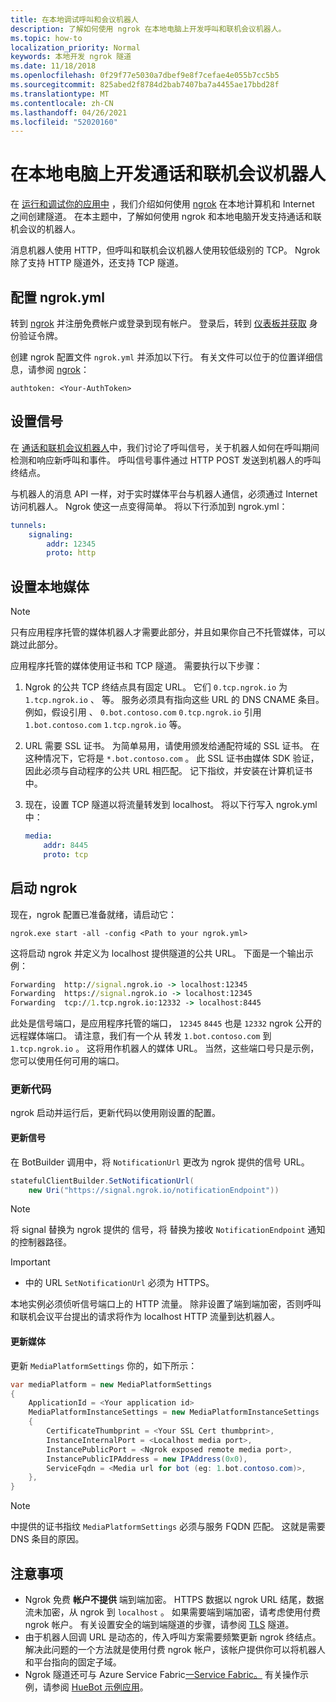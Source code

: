 ```yaml
---
title: 在本地调试呼叫和会议机器人
description: 了解如何使用 ngrok 在本地电脑上开发呼叫和联机会议机器人。
ms.topic: how-to
localization_priority: Normal
keywords: 本地开发 ngrok 隧道
ms.date: 11/18/2018
ms.openlocfilehash: 0f29f77e5030a7dbef9e8f7cefae4e055b7cc5b5
ms.sourcegitcommit: 825abed2f8784d2bab7407ba7a4455ae17bbd28f
ms.translationtype: MT
ms.contentlocale: zh-CN
ms.lasthandoff: 04/26/2021
ms.locfileid: "52020160"
---
```

# <a name="develop-calling-and-online-meeting-bots-on-your-local-pc"></a>在本地电脑上开发通话和联机会议机器人

在 [运行和调试你的应用中](../../concepts/build-and-test/debug.md) ，我们介绍如何使用 [ngrok](https://ngrok.com) 在本地计算机和 Internet 之间创建隧道。 在本主题中，了解如何使用 ngrok 和本地电脑开发支持通话和联机会议的机器人。

消息机器人使用 HTTP，但呼叫和联机会议机器人使用较低级别的 TCP。 Ngrok 除了支持 HTTP 隧道外，还支持 TCP 隧道。 

## <a name="configure-ngrokyml"></a>配置 ngrok.yml

转到 [ngrok](https://ngrok.com) 并注册免费帐户或登录到现有帐户。 登录后，转到 [仪表板并获取](https://dashboard.ngrok.com) 身份验证令牌。

创建 ngrok 配置文件 `ngrok.yml` 并添加以下行。 有关文件可以位于的位置详细信息，请参阅 [ngrok](https://ngrok.com/docs#config)：

  `authtoken: <Your-AuthToken>`

## <a name="set-up-signaling"></a>设置信号

在 [通话和联机会议机器人](./calls-meetings-bots-overview.md)中，我们讨论了呼叫信号，关于机器人如何在呼叫期间检测和响应新呼叫和事件。 呼叫信号事件通过 HTTP POST 发送到机器人的呼叫终结点。

与机器人的消息 API 一样，对于实时媒体平台与机器人通信，必须通过 Internet 访问机器人。 Ngrok 使这一点变得简单。 将以下行添加到 ngrok.yml：

```yaml
tunnels:
    signaling:
        addr: 12345
        proto: http
```

## <a name="set-up-local-media"></a>设置本地媒体

> [!NOTE]
> 只有应用程序托管的媒体机器人才需要此部分，并且如果你自己不托管媒体，可以跳过此部分。

应用程序托管的媒体使用证书和 TCP 隧道。 需要执行以下步骤：

1. Ngrok 的公共 TCP 终结点具有固定 URL。 它们 `0.tcp.ngrok.io` 为 `1.tcp.ngrok.io` 、 等。 服务必须具有指向这些 URL 的 DNS CNAME 条目。 例如，假设引用 、 `0.bot.contoso.com` `0.tcp.ngrok.io` 引用 `1.bot.contoso.com` `1.tcp.ngrok.io` 等。
2. URL 需要 SSL 证书。 为简单易用，请使用颁发给通配符域的 SSL 证书。 在这种情况下，它将是 `*.bot.contoso.com` 。 此 SSL 证书由媒体 SDK 验证，因此必须与自动程序的公共 URL 相匹配。 记下指纹，并安装在计算机证书中。
3. 现在，设置 TCP 隧道以将流量转发到 localhost。 将以下行写入 ngrok.yml 中：

    ```yaml
    media:
        addr: 8445
        proto: tcp
    ```

## <a name="start-ngrok"></a>启动 ngrok

现在，ngrok 配置已准备就绪，请启动它：

  `ngrok.exe start -all -config <Path to your ngrok.yml>`

这将启动 ngrok 并定义为 localhost 提供隧道的公共 URL。 下面是一个输出示例：

```cmd
Forwarding  http://signal.ngrok.io -> localhost:12345
Forwarding  https://signal.ngrok.io -> localhost:12345
Forwarding  tcp://1.tcp.ngrok.io:12332 -> localhost:8445
```

此处是信号端口，是应用程序托管的端口， `12345` `8445` 也是 `12332` ngrok 公开的远程媒体端口。 请注意，我们有一个从 转发 `1.bot.contoso.com` 到 `1.tcp.ngrok.io` 。 这将用作机器人的媒体 URL。 当然，这些端口号只是示例，您可以使用任何可用的端口。

### <a name="update-code"></a>更新代码

ngrok 启动并运行后，更新代码以使用刚设置的配置。

#### <a name="update-signaling"></a>更新信号

在 BotBuilder 调用中，将 `NotificationUrl` 更改为 ngrok 提供的信号 URL。

```csharp
statefulClientBuilder.SetNotificationUrl(
    new Uri("https://signal.ngrok.io/notificationEndpoint"))
```

> [!NOTE]
> 将 signal 替换为 ngrok 提供的 信号，将 替换为接收 `NotificationEndpoint` 通知的控制器路径。

> [!IMPORTANT]
> * 中的 URL `SetNotificationUrl` 必须为 HTTPS。
> 
> 本地实例必须侦听信号端口上的 HTTP 流量。 除非设置了端到端加密，否则呼叫和联机会议平台提出的请求将作为 localhost HTTP 流量到达机器人。

#### <a name="update-media"></a>更新媒体

更新 `MediaPlatformSettings` 你的，如下所示：

```csharp
var mediaPlatform = new MediaPlatformSettings
{
    ApplicationId = <Your application id>
    MediaPlatformInstanceSettings = new MediaPlatformInstanceSettings
    {
        CertificateThumbprint = <Your SSL Cert thumbprint>,
        InstanceInternalPort = <Localhost media port>,
        InstancePublicPort = <Ngrok exposed remote media port>,
        InstancePublicIPAddress = new IPAddress(0x0),
        ServiceFqdn = <Media url for bot (eg: 1.bot.contoso.com)>,
    },
}
```

> [!NOTE]
> 中提供的证书指纹 `MediaPlatformSettings` 必须与服务 FQDN 匹配。 这就是需要 DNS 条目的原因。

## <a name="caveats"></a>注意事项

- Ngrok 免费 **帐户不提供** 端到端加密。 HTTPS 数据以 ngrok URL 结尾，数据流未加密，从 ngrok 到 `localhost` 。 如果需要端到端加密，请考虑使用付费 ngrok 帐户。 有关设置安全的端到端隧道的步骤，请参阅 [TLS](https://ngrok.com/docs#tls) 隧道。
- 由于机器人回调 URL 是动态的，传入呼叫方案需要频繁更新 ngrok 终结点。 解决此问题的一个方法就是使用付费 ngrok 帐户，该帐户提供你可以将机器人和平台指向的固定子域。
- Ngrok 隧道还可与 Azure Service Fabric[一Service Fabric。](/azure/service-fabric/service-fabric-overview) 有关操作示例，请参阅 [HueBot 示例应用](/microsoftgraph/microsoft-graph-comms-samples/tree/master/Samples/LocalMediaSamples/HueBot/HueBot)。
